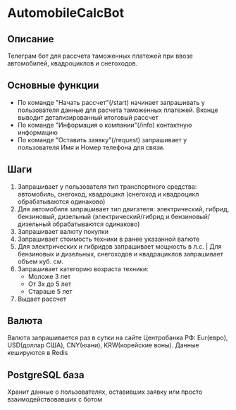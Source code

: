# AutomobileCalcBot
## Описание
Телеграм бот для рассчета таможенных платежей при ввозе автомобилей, квадроциклов и снегоходов.

## Основные функции
- По команде "Начать рассчет"(/start) начинает запрашивать у пользователя данные для расчета таможенных платежей. Вконце выводит детализированный итоговый рассчет
- По команде "Информация о компании"(/info) контактную информацию
- По команде "Оставить заявку"(/request) запрашивает у пользователя Имя и Номер телефона для связи.

## Шаги
1. Запрашивает у пользователя тип транспортного средства: автомобиль, снегоход, квадроцикл (снегоход и квадроцикл обрабатываются одинаково)
2. Для автомобиля запрашивает тип двигателя: электрический, гибрид, бензиновый, дизельный (электрический/гибрид и бензиновый/дизельный обрабатываются одинаково)
3. Запрашивает валюту покупки
4. Запрашивает стоимость техники в ранее указанной валюте
5. Для электрических и гибридов запрашивает мощность в л.с. | Для бензиновых и дизельных, снегоходов и квадрациклов запрашивает объем куб. см.
6. Запрашивает категорию возраста техники:
   - Моложе 3 лет
   - От 3х до 5 лет
   - Стараше 5 лет
7. Выдает рассчет

## Валюта
Валюта запрашивается раз в сутки на сайте Центробанка РФ: Eur(евро), USD(доллар США), CNY(юани), KRW(корейские воны).
Данные кешируются в Redis

## PostgreSQL база
Хранит данные о пользователях, оставивших заявку или просто взаимодействовавших с ботом




